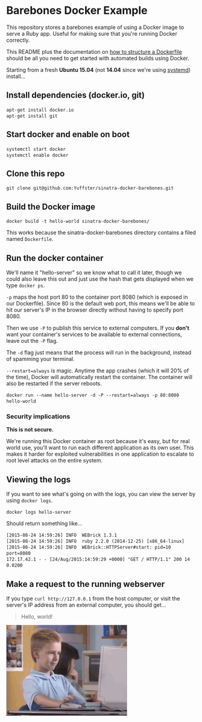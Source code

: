 # Barebones Docker Example

This repository stores a barebones example of using a Docker image to serve a Ruby app.  Useful for making sure that you're running Docker correctly.

This README plus the documentation on [how to structure a Dockerfile](https://docs.docker.com/reference/builder/) should be all you need to get started with automated builds using Docker.

Starting from a fresh **Ubuntu 15.04** (not **14.04** since we're using [systemd](https://www.digitalocean.com/community/tutorials/systemd-essentials-working-with-services-units-and-the-journal)) install...

## Install dependencies (docker.io, git)

```
apt-get install docker.io
apt-get install git
```

## Start docker and enable on boot

```
systemctl start docker
systemctl enable docker
```

## Clone this repo

```
git clone git@github.com:Yuffster/sinatra-docker-barebones.git
```

## Build the Docker image

```
docker build -t hello-world sinatra-docker-barebones/
```

This works because the sinatra-docker-barebones directory contains a filed named `Dockerfile`.

## Run the docker container

We'll name it "hello-server" so we know what to call it later, though we could also leave this out and just use the hash that gets displayed when we type `docker ps`.

`-p` maps the host port 80 to the container port 8080 (which is exposed in our Dockerfile).  Since 80 is the default web port, this means we'll be able to hit our server's IP in the browser directly without having to specify port 8080.

Then we use `-P` to publish this service to external computers.  If you **don't** want your container's services to be available to external connections, leave out the `-P` flag.

The `-d` flag just means that the process will run in the background, instead of spamming your terminal.

`--restart=always` is magic.  Anytime the app crashes (which it will 20% of the time), Docker will automatically restart the container.  The container will also be restarted if the server reboots.

```
docker run --name hello-server -d -P --restart=always -p 80:8080 hello-world
```

### Security implications

**This is not secure.**

We're running this Docker container as root because it's easy, but for real world use, you'll want to run each different application as its own user.  This makes it harder for exploited vulnerabilities in one application to escalate to root level attacks on the entire system.

## Viewing the logs

If you want to see what's going on with the logs, you can view the server by using `docker logs`.

```
docker logs hello-server
```

Should return something like...

```
[2015-08-24 14:59:26] INFO  WEBrick 1.3.1
[2015-08-24 14:59:26] INFO  ruby 2.2.0 (2014-12-25) [x86_64-linux]
[2015-08-24 14:59:26] INFO  WEBrick::HTTPServer#start: pid=10 port=8080
172.17.42.1 - - [24/Aug/2015:14:59:29 +0000] "GET / HTTP/1.1" 200 14 0.0200
```

## Make a request to the running webserver

If you type `curl http://127.0.0.1` from the host computer, or visit the server's IP address from an external computer, you should get...

> Hello, world!

![Thumbs up](thumbsup.gif)
